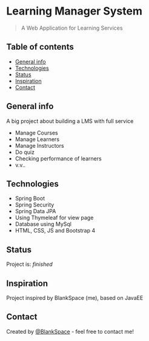 # Learning Manager System
> A Web Application for Learning Services

## Table of contents
* [General info](#general-info)
* [Technologies](#technologies)
* [Status](#status)
* [Inspiration](#inspiration)
* [Contact](#contact)

## General info
A big project about building a LMS with full service
+ Manage Courses
+ Manage Learners
+ Manage Instructors
+ Do quiz
+ Checking performance of learners
+ v.v..

## Technologies
* Spring Boot
* Spring Security
* Spring Data JPA
* Using Thymeleaf for view page
* Database using MySql
* HTML, CSS, JS and Bootstrap 4

## Status
Project is: _finished_

## Inspiration
Project inspired by BlankSpace (me), based on JavaEE

## Contact
Created by [@BlankSpace](https://www.linkedin.com/in/huyvd2000/) - feel free to contact me!